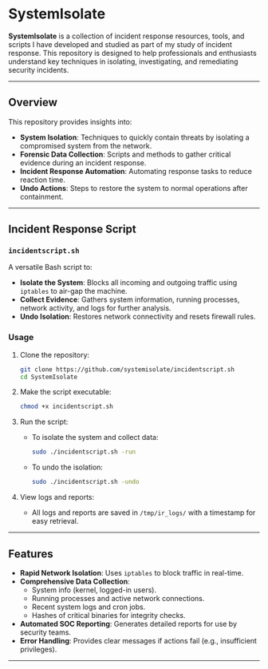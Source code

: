 # SystemIsolate

**SystemIsolate** is a collection of incident response resources, tools, and scripts I have developed and studied as part of my study of incident response. This repository is designed to help professionals and enthusiasts understand key techniques in isolating, investigating, and remediating security incidents.

---

## Overview

This repository provides insights into:
- **System Isolation**: Techniques to quickly contain threats by isolating a compromised system from the network.
- **Forensic Data Collection**: Scripts and methods to gather critical evidence during an incident response.
- **Incident Response Automation**: Automating response tasks to reduce reaction time.
- **Undo Actions**: Steps to restore the system to normal operations after containment.

---

## Incident Response Script

### `incidentscript.sh`

A versatile Bash script to:
- **Isolate the System**: Blocks all incoming and outgoing traffic using `iptables` to air-gap the machine.
- **Collect Evidence**: Gathers system information, running processes, network activity, and logs for further analysis.
- **Undo Isolation**: Restores network connectivity and resets firewall rules.

### Usage

1. Clone the repository:
    ```bash
    git clone https://github.com/systemisolate/incidentscript.sh
    cd SystemIsolate
    ```

2. Make the script executable:
    ```bash
    chmod +x incidentscript.sh
    ```

3. Run the script:
    - To isolate the system and collect data:
      ```bash
      sudo ./incidentscript.sh -run
      ```
    - To undo the isolation:
      ```bash
      sudo ./incidentscript.sh -undo
      ```

4. View logs and reports:
    - All logs and reports are saved in `/tmp/ir_logs/` with a timestamp for easy retrieval.

---

## Features

- **Rapid Network Isolation**: Uses `iptables` to block traffic in real-time.
- **Comprehensive Data Collection**:
  - System info (kernel, logged-in users).
  - Running processes and active network connections.
  - Recent system logs and cron jobs.
  - Hashes of critical binaries for integrity checks.
- **Automated SOC Reporting**: Generates detailed reports for use by security teams.
- **Error Handling**: Provides clear messages if actions fail (e.g., insufficient privileges).

---

